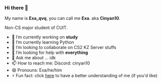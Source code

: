 ### Hi there 👋
My name is **Exa_qvq**, you can call me **Exa**. aka **Cinyan10**.

Non-CS major student of CUIT.
- 🔭 I’m currently working on **study**
- 🌱 I’m currently learning Python
- 👯 I’m looking to collaborate on CS2 KZ Server stuffs
- 🤔 I’m looking for help with **everything**
- 💬 Ask me about ... idk
- 📫 How to reach me: Discord: cinyan10
- 😄 Pronouns: Exa/he/him
- ⚡ Fun fact: click [here]() to have a better understanding of me (if you'd like)
  
<!--
**Cinyan10/cinyan10** is a ✨ _special_ ✨ repository because its `README.md` (this file) appears on your GitHub profile.

Here are some ideas to get you started:

- 🔭 I’m currently working on ...
- 🌱 I’m currently learning ...
- 👯 I’m looking to collaborate on ...
- 🤔 I’m looking for help with ...
- 💬 Ask me about ...
- 📫 How to reach me: ...
- 😄 Pronouns: ...
- ⚡ Fun fact: ...
-->
